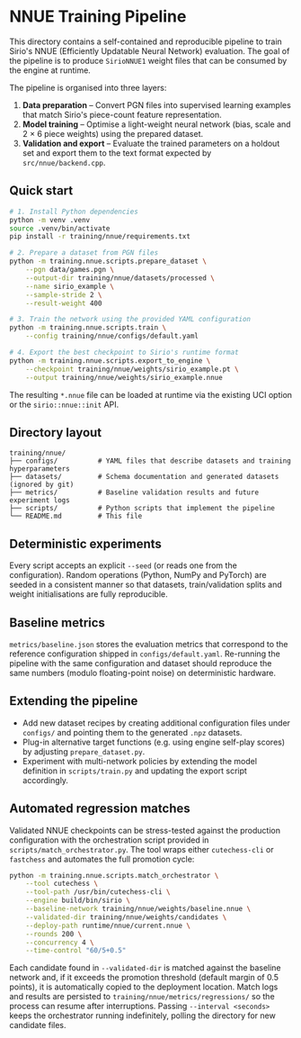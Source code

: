 # NNUE Training Pipeline

This directory contains a self-contained and reproducible pipeline to train Sirio's
NNUE (Efficiently Updatable Neural Network) evaluation.  The goal of the pipeline
is to produce `SirioNNUE1` weight files that can be consumed by the engine at
runtime.

The pipeline is organised into three layers:

1. **Data preparation** – Convert PGN files into supervised learning examples
   that match Sirio's piece-count feature representation.
2. **Model training** – Optimise a light-weight neural network (bias, scale and
   2 × 6 piece weights) using the prepared dataset.
3. **Validation and export** – Evaluate the trained parameters on a holdout set
   and export them to the text format expected by `src/nnue/backend.cpp`.

## Quick start

```bash
# 1. Install Python dependencies
python -m venv .venv
source .venv/bin/activate
pip install -r training/nnue/requirements.txt

# 2. Prepare a dataset from PGN files
python -m training.nnue.scripts.prepare_dataset \
    --pgn data/games.pgn \
    --output-dir training/nnue/datasets/processed \
    --name sirio_example \
    --sample-stride 2 \
    --result-weight 400

# 3. Train the network using the provided YAML configuration
python -m training.nnue.scripts.train \
    --config training/nnue/configs/default.yaml

# 4. Export the best checkpoint to Sirio's runtime format
python -m training.nnue.scripts.export_to_engine \
    --checkpoint training/nnue/weights/sirio_example.pt \
    --output training/nnue/weights/sirio_example.nnue
```

The resulting `*.nnue` file can be loaded at runtime via the existing UCI option
or the `sirio::nnue::init` API.

## Directory layout

```
training/nnue/
├── configs/          # YAML files that describe datasets and training hyperparameters
├── datasets/         # Schema documentation and generated datasets (ignored by git)
├── metrics/          # Baseline validation results and future experiment logs
├── scripts/          # Python scripts that implement the pipeline
└── README.md         # This file
```

## Deterministic experiments

Every script accepts an explicit `--seed` (or reads one from the configuration).
Random operations (Python, NumPy and PyTorch) are seeded in a consistent manner
so that datasets, train/validation splits and weight initialisations are fully
reproducible.

## Baseline metrics

`metrics/baseline.json` stores the evaluation metrics that correspond to the
reference configuration shipped in `configs/default.yaml`.  Re-running the
pipeline with the same configuration and dataset should reproduce the same
numbers (modulo floating-point noise) on deterministic hardware.

## Extending the pipeline

- Add new dataset recipes by creating additional configuration files under
  `configs/` and pointing them to the generated `.npz` datasets.
- Plug-in alternative target functions (e.g. using engine self-play scores) by
  adjusting `prepare_dataset.py`.
- Experiment with multi-network policies by extending the model definition in
  `scripts/train.py` and updating the export script accordingly.

## Automated regression matches

Validated NNUE checkpoints can be stress-tested against the production
configuration with the orchestration script provided in
`scripts/match_orchestrator.py`.  The tool wraps either `cutechess-cli` or
`fastchess` and automates the full promotion cycle:

```bash
python -m training.nnue.scripts.match_orchestrator \
    --tool cutechess \
    --tool-path /usr/bin/cutechess-cli \
    --engine build/bin/sirio \
    --baseline-network training/nnue/weights/baseline.nnue \
    --validated-dir training/nnue/weights/candidates \
    --deploy-path runtime/nnue/current.nnue \
    --rounds 200 \
    --concurrency 4 \
    --time-control "60/5+0.5"
```

Each candidate found in `--validated-dir` is matched against the baseline
network and, if it exceeds the promotion threshold (default margin of
0.5 points), it is automatically copied to the deployment location.  Match
logs and results are persisted to `training/nnue/metrics/regressions/` so the
process can resume after interruptions.  Passing `--interval <seconds>` keeps
the orchestrator running indefinitely, polling the directory for new candidate
files.

